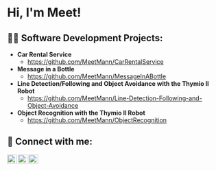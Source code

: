 <h1>Hi, I'm Meet!
<h2>👨‍💻 Software Development Projects:</h2>

- <b>Car Rental Service</b>
  - https://github.com/MeetMann/CarRentalService
- <b>Message in a Bottle</b>
  - https://github.com/MeetMann/MessageInABottle
- <b>Line Detection/Following and Object Avoidance with the Thymio II Robot</b>
  - https://github.com/MeetMann/Line-Detection-Following-and-Object-Avoidance
- <b>Object Recognition with the Thymio II Robot</b>
  - https://github.com/MeetMann/ObjectRecognition

<h2> 🤳 Connect with me:</h2>

[<img align="left" alt="JoshMadakor | Twitter" width="22px" src="https://cdn.jsdelivr.net/npm/simple-icons@v3/icons/twitter.svg" />][twitter]
[<img align="left" alt="JoshMadakor | LinkedIn" width="22px" src="https://cdn.jsdelivr.net/npm/simple-icons@v3/icons/linkedin.svg" />][linkedin]
[<img align="left" alt="JoshMadakor | Instagram" width="22px" src="https://cdn.jsdelivr.net/npm/simple-icons@v3/icons/instagram.svg" />][instagram]

[twitter]: https://twitter.com/MannPrabhmeet
[instagram]: https://www.instagram.com/meet__mann/
[linkedin]: https://www.linkedin.com/in/meet-mann-8ab446240/

